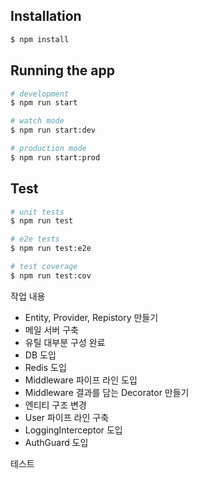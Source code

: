 ## Installation

```bash
$ npm install
```

## Running the app

```bash
# development
$ npm run start

# watch mode
$ npm run start:dev

# production mode
$ npm run start:prod
```

## Test

```bash
# unit tests
$ npm run test

# e2e tests
$ npm run test:e2e

# test coverage
$ npm run test:cov
```

작업 내용  

+ Entity, Provider, Repistory 만들기
+ 메일 서버 구축
+ 유틸 대부분 구성 완료
+ DB 도입
+ Redis 도입
+ Middleware 파이프 라인 도입
+ Middleware 결과를 담는 Decorator 만들기
+ 엔티티 구조 변경
+ User 파이프 라인 구축
+ LoggingInterceptor 도입
+ AuthGuard 도입

테스트

